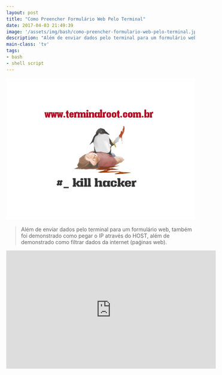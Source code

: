 ```yaml
---
layout: post
title: "Como Preencher Formulário Web Pelo Terminal"
date: 2017-04-03 21:49:39
image: '/assets/img/bash/como-preencher-formulario-web-pelo-terminal.jpg'
description: "Além de enviar dados pelo terminal para um formulário web, também foi demonstrado como pegar o IP através do HOST, além de demonstrado como filtrar dados da internet (paǵinas web)."
main-class: 'tv'
tags:
- bash
- shell script
---
```


![Como Preencher Formulário Web Pelo Terminal](/assets/img/bash/como-preencher-formulario-web-pelo-terminal.jpg "Como Preencher Formulário Web Pelo Terminal")

> Além de enviar dados pelo terminal para um formulário web, também foi demonstrado como pegar o IP através do HOST, além de demonstrado como filtrar dados da internet (paǵinas web).

<iframe width="560" height="315" src="https://www.youtube.com/embed/ofXt14uzFCo" frameborder="0" allowfullscreen></iframe>
